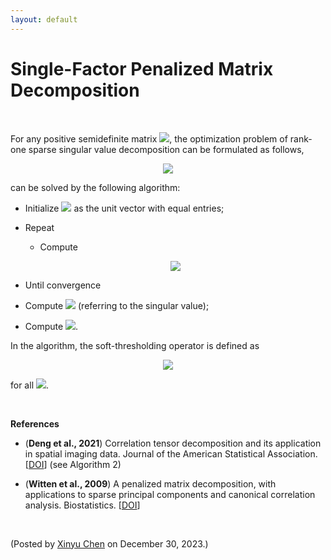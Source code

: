 ```yaml
---
layout: default
---
```


# Single-Factor Penalized Matrix Decomposition

<br>

For any positive semidefinite matrix <img style="display: inline;" src="https://latex.codecogs.com/svg.latex?\large&space;\boldsymbol{Y}\in\mathbb{R}^{n\times n}"/>, the optimization problem of rank-one sparse singular value decomposition can be formulated as follows,

<p align = "center"><img align="middle" src="https://latex.codecogs.com/svg.latex?\large&space;\min_{\boldsymbol{x}}~\frac{1}{2}\|\boldsymbol{Y}-\boldsymbol{x}\boldsymbol{x}^{\top}\|_F^2+\frac{\lambda}{2}\|\boldsymbol{x}\|_1"/></p>

can be solved by the following algorithm:

- Initialize <img style="display: inline;" src="https://latex.codecogs.com/svg.latex?\large&space;\boldsymbol{x}"/> as the unit vector with equal entries;
- Repeat
  - Compute

  <p align = "center"><img align="middle" src="https://latex.codecogs.com/svg.latex?\large&space;\boldsymbol{x}:=\mathcal{S}_{\lambda}(\boldsymbol{Y}\boldsymbol{x})/\|\mathcal{S}_{\lambda}(\boldsymbol{Y}\boldsymbol{x})\|_2"/></p>

- Until convergence
- Compute <img style="display: inline;" src="https://latex.codecogs.com/svg.latex?\large&space;d=\boldsymbol{x}^{\top}\boldsymbol{Y}\boldsymbol{x}"/> (referring to the singular value);
- Compute <img style="display: inline;" src="https://latex.codecogs.com/svg.latex?\large&space;\boldsymbol{x}:=\sqrt{d}\boldsymbol{x}"/>.

In the algorithm, the soft-thresholding operator is defined as

<p align = "center"><img align="middle" src="https://latex.codecogs.com/svg.latex?\large&space;[\mathcal{S}_{\lambda}(\boldsymbol{x})]_{i}=\begin{cases} x_{i}-\lambda, & \text{if}~x_{i}>t \\ x_{i}+\lambda, & \text{if}~x_{i}<-t \\ 0, & \text{otherwise} \end{cases}"/></p>

for all <img style="display: inline;" src="https://latex.codecogs.com/svg.latex?\large&space;i\in\{1,2,\ldots,n\}"/>.

<br>

**References**

- (**Deng et al., 2021**) Correlation tensor decomposition
and its application in spatial imaging data. Journal of the American Statistical Association. [[DOI](https://doi.org/10.1080/01621459.2021.1938083)] (see Algorithm 2)

- (**Witten et al., 2009**) A penalized matrix
decomposition, with applications to sparse principal components and
canonical correlation analysis. Biostatistics. [[DOI](https://doi.org/10.1093/biostatistics/kxp008)]

<br>

<p align="left">(Posted by <a href="https://xinychen.github.io/">Xinyu Chen</a> on December 30, 2023.)</p>
